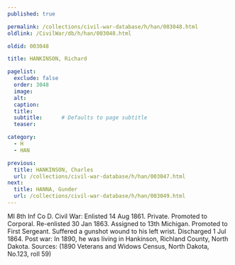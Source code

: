 ```yaml
---
published: true

permalink: /collections/civil-war-database/h/han/003048.html
oldlink: /CivilWar/db/h/han/003048.html

oldid: 003048

title: HANKINSON, Richard

pagelist:
  exclude: false
  order: 3048
  image: 
  alt:
  caption:
  title:
  subtitle:      # Defaults to page subtitle
  teaser:

category: 
  - H 
  - HAN

previous:
  title: HANKINSON, Charles
  url: /collections/civil-war-database/h/han/003047.html  
next:
  title: HANNA, Gunder
  url: /collections/civil-war-database/h/han/003049.html   
---
```

MI 8th Inf Co D. Civil War: Enlisted 14 Aug 1861. Private. Promoted to Corporal. Re-enlisted 30 Jan 1863. Assigned to 13th Michigan. Promoted to First Sergeant. Suffered a gunshot wound to his left wrist. Discharged 1 Jul 1864. Post war: In 1890, he was living in Hankinson, Richland County, North Dakota. Sources: (1890 Veterans and Widows Census, North Dakota, No.123, roll 59)